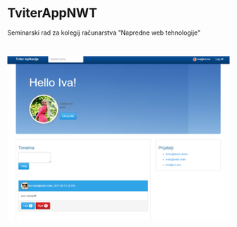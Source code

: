 # TviterAppNWT
Seminarski rad za kolegij računarstva "Napredne web tehnologije"

</br>

![promisechains](https://github.com/domkris/files/blob/master/Screenshot%20(70).png?raw=true)

